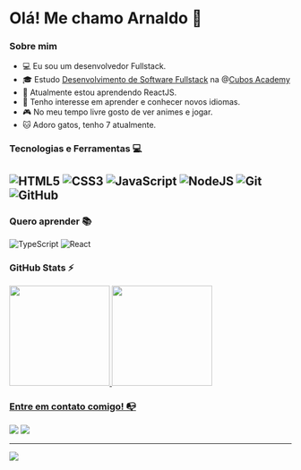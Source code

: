 # Olá! Me chamo Arnaldo 👋

### Sobre mim

- 💻 Eu sou um desenvolvedor Fullstack.
- 🎓 Estudo [Desenvolvimento de Software Fullstack](https://cubos.academy/cursos/desenvolvimento-de-software) na @[Cubos Academy](https://cubos.academy/)
- 🌱 Atualmente estou aprendendo ReactJS.
- 🔎 Tenho interesse em aprender e conhecer novos idiomas.
- 🎮 No meu tempo livre gosto de ver animes e jogar.
- 🐱 Adoro gatos, tenho 7 atualmente.

### Tecnologias e Ferramentas 💻
![HTML5](https://img.shields.io/badge/html5-%23E34F26.svg?style=for-the-badge&logo=html5&logoColor=white)
![CSS3](https://img.shields.io/badge/css3-%231572B6.svg?style=for-the-badge&logo=css3&logoColor=white)
![JavaScript](https://img.shields.io/badge/javascript-%23323330.svg?style=for-the-badge&logo=javascript&logoColor=%23F7DF1E)
![NodeJS](https://img.shields.io/badge/node.js-6DA55F?style=for-the-badge&logo=node.js&logoColor=white)
![Git](https://img.shields.io/badge/git-%23F05033.svg?style=for-the-badge&logo=git&logoColor=white)
![GitHub](https://img.shields.io/badge/github-%23121011.svg?style=for-the-badge&logo=github&logoColor=white)
---

### Quero aprender 📚
![TypeScript](https://img.shields.io/badge/typescript-%23007ACC.svg?style=for-the-badge&logo=typescript&logoColor=white)
![React](https://img.shields.io/badge/react-%2320232a.svg?style=for-the-badge&logo=react&logoColor=%2361DAFB)

 ### GitHub Stats ⚡
<div>
  <a href="https://github.com/arnaldohenrique">
  <img height="179em" src="https://github-readme-streak-stats.herokuapp.com/?user=arnaldohenrique&theme=dark&hide_border=true">
  <img height="179em" src="https://github-readme-stats.vercel.app/api/top-langs/?username=arnaldohenrique&layout=compact&langs_count=7&theme=dark&hide_border=true"/>
</div>

 ### Entre em contato comigo! 📭
<div>
  <a href="https://www.linkedin.com/in/arnaldo-henrique" target="_blank"><img src="https://img.shields.io/badge/-LinkedIn-%230077B5?style=for-the-badge&logo=linkedin&logoColor=white" target="_blank"></a>   
  <a href = "mailto:contato.arnaldohenrique@gmail.com"><img src="https://img.shields.io/badge/-Gmail-%23333?style=for-the-badge&logo=gmail&logoColor=red" target="_blank"></a>
</div>

---
[![](https://visitcount.itsvg.in/api?id=arnaldohenrique&icon=9&color=0)](https://visitcount.itsvg.in)
